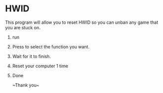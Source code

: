 # HWID
This program will allow you to reset HWID so you can unban any game that you are stuck on.

1. run
2. Press to select the function you want.
3. Wait for it to finish.
4. Reset your computer 1 time
5. Done

   ~Thank you~

